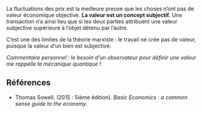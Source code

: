 La fluctuations des prix est la meilleure preuve que les choses n’ont pas de valeur économique objective. **La valeur est un concept subjectif.** Une transaction n’a ainsi lieu que si les deux parties attribuent une valeur subjective supérieure à l’objet détenu par l’autre. 

C’est une des limites de la théorie marxiste : le travail ne crée pas de valeur, puisque la valeur d’un bien est subjective.

*Commentaire personnel : le besoin d’un observateur pour définir une valeur me rappelle la mécanique quantique !*

## Références

- Thomas Sowell. (2015 : 5ième édition). _Basic Economics : a common sense guide to the economy_.